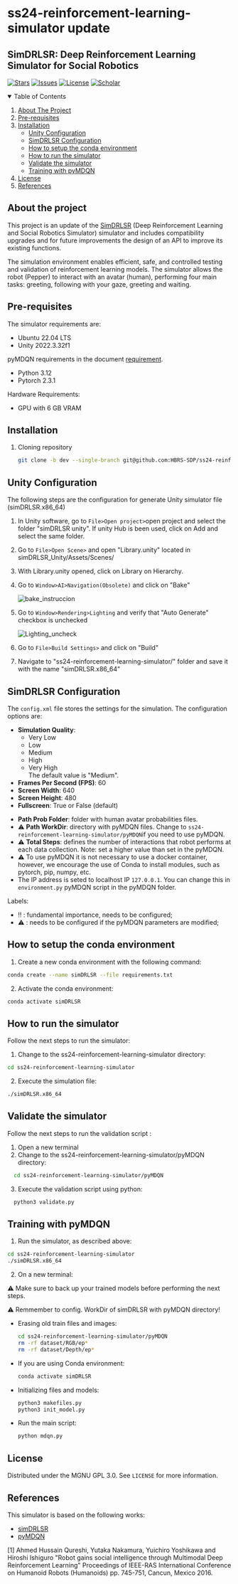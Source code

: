 # ss24-reinforcement-learning-simulator update
## SimDRLSR: Deep Reinforcement Learning Simulator for Social Robotics

[![Stars][stars-shield]][stars-url]
[![Issues][issues-shield]][issues-url]
[![License][license-shield]][license-url]
[![Scholar][scholar-shield]][scholar-url]

<!--Table of contents-->
<details open="open">
  <summary>Table of Contents</summary>
  <ol>
    <li>
      <a href="#about-the-project">About The Project</a>      
    </li>
    <li>
      <a href="#pre-requisites">Pre-requisites</a>
    </li>
    <li>
    <a href="#installation">Installation</a>
      <ul>
      <li><a href="unity-configuration">Unity Configuration</a></li>
      <li><a href="simdrlsr-configuration">SimDRLSR Configuration</a></li>
      <li><a href="how-to-setup-the-conda-environment">How to setup the conda environment</a></li>
      <li><a href="how-to-run-the-simulator">How to run the simulator</a></li>
      <li><a href="validate-the-simulator">Validate the simulator</a></li>
      <li><a href="training-with-pymdqn">Training with pyMDQN</a></li>
      </ul>
    <li><a href="#license">License</a></li>
    <li><a href="#references">References</a></li>
   </ol> 

## About the project
This project is an update of the [SimDRLSR](https://github.com/JPedroRBelo/simDRLSR) (Deep Reinforcement Learning and Social Robotics Simulator) simulator and includes compatibility upgrades and for future improvements the design of an API to improve its existing functions.

The simulation environment enables efficient, safe, and controlled testing and validation of reinforcement learning models. The simulator allows the robot (Pepper) to interact with an avatar (human), performing four main tasks: greeting, following with your gaze, greeting and waiting.

## Pre-requisites
The simulator requirements are:
- Ubuntu 22.04 LTS
- Unity 2022.3.32f1

pyMDQN requirements in the document [requirement](requirements.txt).

- Python 3.12
- Pytorch 2.3.1

Hardware Requirements:
- GPU with 6 GB VRAM

## Installation

1. Cloning repository 
    ```sh
   git clone -b dev --single-branch git@github.com:HBRS-SDP/ss24-reinforcement-learning-simulator.git
   ```

## Unity Configuration 

The following steps are the configuration for generate Unity simulator file (simDRLSR.x86_64)

1. In Unity software, go to `File>Open project>`open project and select the folder "simDRLSR unity". If unity Hub is been used, click on Add and select the same folder. 
2. Go to `File>Open Scene>` and open "Library.unity" located in simDRLSR_Unity/Assets/Scenes/
3. With Library.unity opened, click on Library on Hierarchy.
4. Go to `Window>AI>Navigation(Obsolete)` and click on "Bake"

    ![bake_instruccion](./images/Bake.png)

5. Go to `Window>Rendering>Lighting` and verify that "Auto Generate" checkbox is unchecked

    ![Lighting_uncheck](./images/Lighting.png)
7. Go to `File>Build Settings>` and click on "Build"
8. Navigate to "ss24-reinforcement-learning-simulator/" folder and save it with the name "simDRLSR.x86_64"

## SimDRLSR Configuration

The `config.xml` file stores the settings for the simulation. The configuration options are:
- **Simulation Quality**:
  - Very Low
  - Low
  - Medium
  - High
  - Very High  
  The default value is "Medium".
- **Frames Per Second (FPS)**: 60
- **Screen Width**: 640
- **Screen Height**: 480
- **Fullscreen**: True or False (default)
<!-- - ‼️ **IP Address**: stores the IP of pyMDQN module. Default is 127.0.0.1. If you are running the pyMDQN on a docker container, you need to set the container's IP.
- ⚠️ **Port**: port that the pyMDQN module uses for socket communication. Default is 12375. -->
- **Path Prob Folder**: folder with human avatar probabilities files.
- ⚠️ **Path WorkDir**: directory with pyMDQN files. Change to `ss24-reinforcement-learning-simulator/pyMDQN`if you need to use pyMDQN.
- ⚠️ **Total Steps**: defines the number of interactions that robot performs at each data collection. Note: set a higher value than set in the pyMDQN.
- ⚠️ To use pyMDQN it is not necessary to use a docker container, however, we encourage the use of Conda to install modules, such as pytorch, pip, numpy, etc.
- The IP address is seted to localhost IP `127.0.0.1`. You can change this in `environment.py` pyMDQN script in the pyMDQN folder.

Labels:
- ‼️ : fundamental importance, needs to be configured;
- ⚠️ : needs to be configured if the pyMDQN parameters are modified;



## How to setup the conda environment

1. Create a new conda environment with the following command:
```sh
conda create --name simDRLSR --file requirements.txt
```

2. Activate the conda environment:
```sh
conda activate simDRLSR
```

## How to run the simulator
Follow the next steps  to run the simulator:
1. Change to the ss24-reinforcement-learning-simulator directory:
```sh
cd ss24-reinforcement-learning-simulator
```
2. Execute the simulation file:

```sh
./simDRLSR.x86_64
 ```



## Validate the simulator
Follow the next steps  to run the validation script :
1. Open a new terminal
2. Change to the ss24-reinforcement-learning-simulator/pyMDQN directory:
```sh
  cd ss24-reinforcement-learning-simulator/pyMDQN
  ```
3. Execute the validation script using python:
```sh
  python3 validate.py
  ```



## Training with pyMDQN
 
 1. Run the simulator, as described above: 

  ```sh
  cd ss24-reinforcement-learning-simulator
  ./simDRLSR.x86_64
  ```
2. On a new terminal:
 
  ⚠️ Make sure to back up your trained models before performing the next steps.
  
  ⚠️ Remmember to config. WorkDir of simDRLSR with pyMDQN directory!
 
 - Erasing old train files and images: 
 
   ```sh
   cd ss24-reinforcement-learning-simulator/pyMDQN
   rm -rf dataset/RGB/ep*
   rm -rf dataset/Depth/ep*
   ``` 
 - If you are using Conda environment:
 
   ```sh
   conda activate simDRLSR
   ```
 - Initializing files and models:
 
     ```sh
     python3 makefiles.py
     python3 init_model.py
     ```
 
 - Run the main script:
     ```sh
     python mdqn.py
     ```

## License

Distributed under the MGNU GPL 3.0. See `LICENSE` for more information.
 
 
## References
This simulator is based on the following works:

- [simDRLSR](https://github.com/JPedroRBelo/simDRLSR)
- [pyMDQN](https://github.com/JPedroRBelo/pyMDQN/)

[1] Ahmed Hussain Qureshi, Yutaka Nakamura, Yuichiro Yoshikawa and Hiroshi Ishiguro "Robot gains social intelligence through Multimodal Deep Reinforcement Learning" Proceedings of IEEE-RAS International Conference on Humanoid Robots (Humanoids) pp. 745-751, Cancun, Mexico 2016.

<!-- MARKDOWN LINKS & IMAGES -->
<!-- https://www.markdownguide.org/basic-syntax/#reference-style-links -->
[stars-shield]: https://img.shields.io/github/stars/HBRS-SDP/ss24-reinforcement-learning-simulator.svg?style=for-the-badge
[stars-url]: https://github.com/HBRS-SDP/ss24-reinforcement-learning-simulator/stargazers
[issues-shield]: https://img.shields.io/github/issues/HBRS-SDP/ss24-reinforcement-learning-simulator.svg?style=for-the-badge
[issues-url]: https://github.com/HBRS-SDP/ss24-reinforcement-learning-simulator/issues
[license-shield]: https://img.shields.io/badge/license-GNU%20GPU%203.0-brightgreen?style=for-the-badge
[license-url]: https://github.com/HBRS-SDP/ss24-reinforcement-learning-simulator/blob/60b6762eeeed9ca5d0001aaf9a77c8b1cf242252/LICENSE
[scholar-shield]: https://img.shields.io/badge/-Google%20Scholar-black.svg?style=for-the-badge&logo=google-scholar&colorB=555
[scholar-url]: https://scholar.google.com.br/citations?user=0nh0sDMAAAAJ&hl
